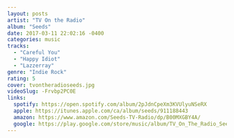 ```yaml
---
layout: posts
artist: "TV On the Radio"
album: "Seeds"
date: 2017-03-11 22:02:16 -0400
categories: music
tracks:
  - "Careful You"
  - "Happy Idiot"
  - "Lazzerray"
genre: "Indie Rock"
rating: 5
cover: tvontheradioseeds.jpg
videoSlug: -Frvbp2PC0E
links:
  spotify: https://open.spotify.com/album/2pJdnCpeXm3KVUlyuNSeRX
  apple: https://itunes.apple.com/ca/album/seeds/911188443
  amazon: https://www.amazon.com/Seeds-TV-Radio/dp/B00MXGBY4A/
  google: https://play.google.com/store/music/album/TV_On_The_Radio_Seeds?id=Boa3zgmuqsz3gfqxp4brz5dyyia
---
```



